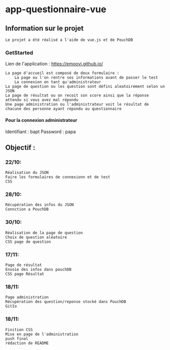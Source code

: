 # app-questionnaire-vue

## Information sur le projet
```
Le projet a été réalisé a l'aide de vue.js et de PouchDB
```

### GetStarted
Lien de l'application : https://emoovi.github.io/
```
La page d'accueil est composé de deux formulaire :
    La page ou l'on rentre ses informations avant de passer le test
    La connexion en tant qu'administrateur
La page de question ou les question sont défini aleatoirement selon un JSON
La page de résultat ou on recoit son score ainsi que la réponse attendu si vous avez mal répondu
Une page administration ou l'administrateur voit le résultat de chacune des personne ayant répondu au questionnaire
```
#### Pour la connexion administrateur
Identifiant : bapt
Password : papa

## Objectif :

### 22/10:
```
Réalisation du JSON
Faire les formulaires de connexionn et de test
CSS
```

### 28/10:
```
Récupération des infos du JSON
Connction a PouchDB
```

### 30/10:
```
Réalisation de la page de question
Choix de question aléatoire
CSS page de question
```

### 17/11:
```
Page de résultat
Envoie des infos dans pouchDB
CSS page Résultat
```

### 18/11:
```
Page administration
Récupération des question/reponse stocké dans PouchDB
GitIo
```

### 18/11:
```
Finition CSS
Mise en page de l'administration
push final
rédaction de README
```
